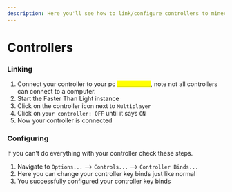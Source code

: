 ```yaml
---
description: Here you'll see how to link/configure controllers to minecraft
---
```


# Controllers

### Linking

1. Connect your controller to your pc <mark style="color:yellow;"></mark> [<mark style="color:yellow;">instructions</mark>](https://www.howtogeek.com/404325/how-to-connect-any-console-game-controller-to-a-windows-pc-or-mac/), note not all controllers can connect to a computer.
2. Start the Faster Than Light instance
3. Click on the controller icon next to `Multiplayer`
4. Click on `your controller: OFF` until it says `ON`
5. Now your controller is connected

### Configuring

If you can't do everything with your controller check these steps.

1. Navigate to `Options...` --> `Controls...` --> `Controller Binds...`
2. Here you can change your controller key binds just like normal
3. You successfully configured your controller key binds
